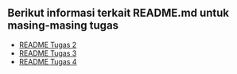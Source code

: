 ## Berikut informasi terkait README.md untuk masing-masing tugas
- [README Tugas 2](READMES/README1.md)
- [README Tugas 3](READMES/README2.md)
- [README Tugas 4](READMES/README3.md)